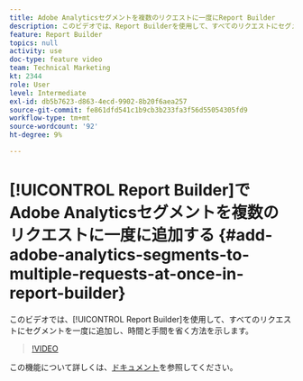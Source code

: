 ```yaml
---
title: Adobe Analyticsセグメントを複数のリクエストに一度にReport Builder
description: このビデオでは、Report Builderを使用して、すべてのリクエストにセグメントを一度に追加し、時間と手間を省く方法を示します。
feature: Report Builder
topics: null
activity: use
doc-type: feature video
team: Technical Marketing
kt: 2344
role: User
level: Intermediate
exl-id: db5b7623-d863-4ecd-9902-8b20f6aea257
source-git-commit: fe861dfd541c1b9cb3b233fa3f56d55054305fd9
workflow-type: tm+mt
source-wordcount: '92'
ht-degree: 9%

---
```


# [!UICONTROL Report Builder]でAdobe Analyticsセグメントを複数のリクエストに一度に追加する {#add-adobe-analytics-segments-to-multiple-requests-at-once-in-report-builder}

このビデオでは、[!UICONTROL Report Builder]を使用して、すべてのリクエストにセグメントを一度に追加し、時間と手間を省く方法を示します。

>[!VIDEO](https://video.tv.adobe.com/v/25445/?quality=12)

この機能について詳しくは、[ドキュメント](https://experienceleague.adobe.com/docs/analytics/analyze/report-builder/home.html?lang=en)を参照してください。
